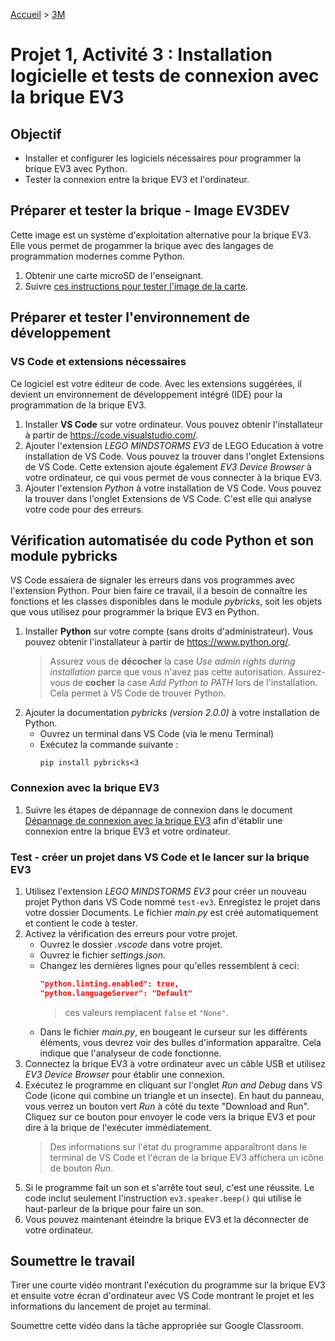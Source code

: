 [Accueil](./index.md) > [3M](./accueil3M.md#projet-1--inventaire-installation-et-tests-du-matériel-et-des-logiciels)

# Projet 1, Activité 3 : Installation logicielle et tests de connexion avec la brique EV3

## Objectif

- Installer et configurer les logiciels nécessaires pour programmer la brique EV3 avec Python.
- Tester la connexion entre la brique EV3 et l'ordinateur.

## Préparer et tester la brique - Image EV3DEV

Cette image est un système d'exploitation alternative pour la brique EV3. Elle vous permet de progammer la brique avec des langages de programmation modernes comme Python.

1. Obtenir une carte microSD de l'enseignant.
1. Suivre <a href="https://docs.google.com/document/d/12S0q2qnkA0hj6m2gmTn4qhQcznP-quQ0ol4m0WgKlv4/view" target="_blank">ces instructions pour tester l'image de la carte</a>.

## Préparer et tester l'environnement de développement

### VS Code et extensions nécessaires

Ce logiciel est votre éditeur de code. Avec les extensions suggérées, il devient un environnement de développement intégré (IDE) pour la programmation de la brique EV3.

1. Installer **VS Code** sur votre ordinateur. Vous pouvez obtenir l'installateur à partir de <a href="https://code.visualstudio.com/" target="_blank">https://code.visualstudio.com/</a>.
1. Ajouter l'extension _LEGO MINDSTORMS EV3_ de LEGO Education à votre installation de VS Code. Vous pouvez la trouver dans l'onglet Extensions de VS Code. Cette extension ajoute également _EV3 Device Browser_ à votre ordinateur, ce qui vous permet de vous connecter à la brique EV3.
1. Ajouter l'extension _Python_ à votre installation de VS Code. Vous pouvez la trouver dans l'onglet Extensions de VS Code. C'est elle qui analyse votre code pour des erreurs.

## Vérification automatisée du code Python et son module pybricks

VS Code essaiera de signaler les erreurs dans vos programmes avec l'extension Python. Pour bien faire ce travail, il a besoin de connaître les fonctions et les classes disponibles dans le module _pybricks_, soit les objets que vous utilisez pour programmer la brique EV3 en Python.

1. Installer **Python** sur votre compte (sans droits d'administrateur). Vous pouvez obtenir l'installateur à partir de <a href="https://www.python.org/" target="_blank">https://www.python.org/</a>.
   > Assurez vous de **décocher** la case _Use admin rights during installation_ parce que vous n'avez pas cette autorisation.
   > Assurez-vous de **cocher** la case _Add Python to PATH_ lors de l'installation. Cela permet à VS Code de trouver Python.
1. Ajouter la documentation _pybricks (version 2.0.0)_ à votre installation de Python.
   - Ouvrez un terminal dans VS Code (via le menu Terminal)
   - Exécutez la commande suivante :
     ```shell
     pip install pybricks<3
     ```

### Connexion avec la brique EV3

1. Suivre les étapes de dépannage de connexion dans le document <a href="https://docs.google.com/document/d/1LnTJR6cIUQQlo0-1DnkuxlnX-Cyz_5t5xbr6X3uP4eE/view" target="_blank">Dépannage de connexion avec la brique EV3</a> afin d'établir une connexion entre la brique EV3 et votre ordinateur.

### Test - créer un projet dans VS Code et le lancer sur la brique EV3

1. Utilisez l'extension _LEGO MINDSTORMS EV3_ pour créer un nouveau projet Python dans VS Code nommé `test-ev3`. Enregistez le projet dans votre dossier Documents. Le fichier _main.py_ est créé automatiquement et contient le code à tester.
1. Activez la vérification des erreurs pour votre projet.
   - Ouvrez le dossier _.vscode_ dans votre projet.
   - Ouvrez le fichier _settings.json_.
   - Changez les dernières lignes pour qu'elles ressemblent à ceci:
     ```json
     "python.linting.enabled": true,
     "python.languageServer": "Default"
     ```
     > ces valeurs remplacent `false` et `"None"`.
   - Dans le fichier _main.py_, en bougeant le curseur sur les différents éléments, vous devrez voir des bulles d'information apparaître. Cela indique que l'analyseur de code fonctionne.
1. Connectez la brique EV3 à votre ordinateur avec un câble USB et utilisez _EV3 Device Browser_ pour établir une connexion.
1. Exécutez le programme en cliquant sur l'onglet _Run and Debug_ dans VS Code (icone qui combine un triangle et un insecte). En haut du panneau, vous verrez un bouton vert _Run_ à côté du texte "Download and Run". Cliquez sur ce bouton pour envoyer le code vers la brique EV3 et pour dire à la brique de l'exécuter immédiatement.
   > Des informations sur l'état du programme apparaîtront dans le terminal de VS Code et l'écran de la brique EV3 affichera un icône de bouton _Run_.
1. Si le programme fait un son et s'arrête tout seul, c'est une réussite. Le code inclut seulement l'instruction `ev3.speaker.beep()` qui utilise le haut-parleur de la brique pour faire un son.
1. Vous pouvez maintenant éteindre la brique EV3 et la déconnecter de votre ordinateur.


## Soumettre le travail

Tirer une courte vidéo montrant l'exécution du programme sur la brique EV3 et ensuite votre écran d'ordinateur avec VS Code montrant le projet et les informations du lancement de projet au terminal. 

Soumettre cette vidéo dans la tâche appropriée sur Google Classroom.
